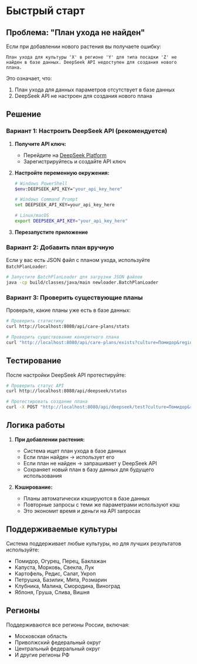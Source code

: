 # Быстрый старт

## Проблема: "План ухода не найден"

Если при добавлении нового растения вы получаете ошибку:
```
План ухода для культуры 'X' в регионе 'Y' для типа посадки 'Z' не найден в базе данных. DeepSeek API недоступен для создания нового плана.
```

Это означает, что:
1. План ухода для данных параметров отсутствует в базе данных
2. DeepSeek API не настроен для создания нового плана

## Решение

### Вариант 1: Настроить DeepSeek API (рекомендуется)

1. **Получите API ключ:**
   - Перейдите на [DeepSeek Platform](https://platform.deepseek.com/)
   - Зарегистрируйтесь и создайте API ключ

2. **Настройте переменную окружения:**
   ```bash
   # Windows PowerShell
   $env:DEEPSEEK_API_KEY="your_api_key_here"
   
   # Windows Command Prompt
   set DEEPSEEK_API_KEY=your_api_key_here
   
   # Linux/macOS
   export DEEPSEEK_API_KEY="your_api_key_here"
   ```

3. **Перезапустите приложение**

### Вариант 2: Добавить план вручную

Если у вас есть JSON файл с планом ухода, используйте `BatchPlanLoader`:

```bash
# Запустите BatchPlanLoader для загрузки JSON файлов
java -cp build/classes/java/main newloader.BatchPlanLoader
```

### Вариант 3: Проверить существующие планы

Проверьте, какие планы уже есть в базе данных:

```bash
# Проверить статистику
curl http://localhost:8080/api/care-plans/stats

# Проверить существование конкретного плана
curl "http://localhost:8080/api/care-plans/exists?culture=Помидор&region=Московская%20область&gardenType=Открытый%20грунт"
```

## Тестирование

После настройки DeepSeek API протестируйте:

```bash
# Проверить статус API
curl http://localhost:8080/api/deepseek/status

# Протестировать создание плана
curl -X POST "http://localhost:8080/api/deepseek/test?culture=Помидор&region=Московская%20область&gardenType=Открытый%20грунт"
```

## Логика работы

1. **При добавлении растения:**
   - Система ищет план ухода в базе данных
   - Если план найден → использует его
   - Если план не найден → запрашивает у DeepSeek API
   - Сохраняет новый план в базу данных для будущего использования

2. **Кэширование:**
   - Планы автоматически кэшируются в базе данных
   - Повторные запросы с теми же параметрами используют кэш
   - Это экономит время и деньги на API запросах

## Поддерживаемые культуры

Система поддерживает любые культуры, но для лучших результатов используйте:
- Помидор, Огурец, Перец, Баклажан
- Капуста, Морковь, Свекла, Лук
- Картофель, Редис, Салат, Укроп
- Петрушка, Базилик, Мята, Розмарин
- Клубника, Малина, Смородина, Виноград
- Яблоня, Груша, Слива, Вишня

## Регионы

Поддерживаются все регионы России, включая:
- Московская область
- Приволжский федеральный округ
- Центральный федеральный округ
- И другие регионы РФ
